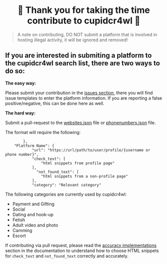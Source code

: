 <div align="center">
  
# 🌟 Thank you for taking the time contribute to cupidcr4wl 🌟

</div>

>A note on contributing, DO NOT submit a platform that is involved in hosting illegal activity, it will be ignored and removed!

## If you are interested in submiting a platform to the cupidcr4wl search list, there are two ways to do so:

**The easy way:**

Please submit your contribution in the [issues section](https://github.com/OSINTI4L/cupidcr4wl/issues), there you will find issue templates to enter the platform information. If you are reporting a false positive/negative, this can be done here as well.

**The hard way:**

 Submit a pull-request to the [websites.json](https://github.com/OSINTI4L/cupidcr4wl/blob/main/websites.json) file or [phonenumbers.json](https://github.com/OSINTI4L/cupidcr4wl/blob/main/phonenumbers.json) file.

The format will require the following:

```
        },
	"Platform Name": {
            "url": "https://url/path/to/user/profile/{username or phone number}",
            "check_text": [
                "html snippets from profile page"
            ],
              "not_found_text": [
                "html snippets from a non-profile page"
            ],
            "category": "Relevant category"
```
The following categories are currently used by cupidcr4wl:

- Payment and Gifting
- Social
- Dating and hook-up
- Fetish
- Adult video and photo
- Camming
- Escort

If contributing via pull request, please read the [accuracy implementations]() section in the documentation to understand how to choose HTML snippets for `check_text` and `not_found_text` correctly and accurately.
